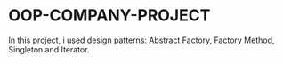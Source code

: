 # OOP-COMPANY-PROJECT
In this project, i used design patterns: Abstract Factory, Factory Method, Singleton and Iterator.
